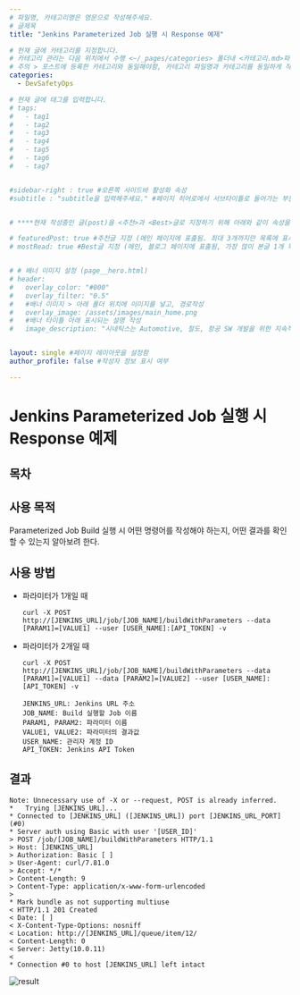 ```yaml
---
# 파일명, 카테고리명은 영문으로 작성해주세요.
# 글제목
title: "Jenkins Parameterized Job 실행 시 Response 예제"

# 헌재 글에 카테고리를 지정합니다.
# 카테고리 관리는 다음 위치에서 수행 <~/_pages/categories> 폴더내 <카테고리.md>파일
# 주의 > 포스트에 등록한 카테고리와 동일해야함, 카테고리 파일명과 카테고리를 동일하게 작성하여 관리하도록함
categories: 
  - DevSafetyOps

# 현재 글에 태그를 입력합니다.
# tags:
#   - tag1
#   - tag2
#   - tag3
#   - tag4
#   - tag5
#   - tag6
#   - tag7


#sidebar-right : true #오른쪽 사이드바 활성화 속성
#subtitle : "subtitle을 입력해주세요." #페이지 히어로에서 서브타이틀로 들어가는 부분 텍스트 입력


# ****현재 작성중인 글(post)을 <추천>과 <Best>글로 지정하기 위해 아래와 같이 속성을 지정합니다.****

# featuredPost: true #추천글 지정 (메인 페이지에 표출됨. 최대 3개까지만 목록에 표시됨)
# mostRead: true #Best글 지정 (메인, 블로그 페이지에 표출됨, 가장 많이 본글 1개 목록에 표시)


# # 배너 이미지 설정 (page__hero.html)
# header:
#   overlay_color: "#000"
#   overlay_filter: "0.5"
#   #배너 이미지 > 아래 폴더 위치에 이미지를 넣고, 경로작성
#   overlay_image: /assets/images/main_home.png
#   #배너 타이틀 아래 표시되는 설명 작성
#   image_description: "시네틱스는 Automotive, 철도, 항공 SW 개발을 위한 지속적 통합과 빌드 가상화 컨설팅과 교육을 제공합니다."


layout: single #페이지 레이아웃을 설정함
author_profile: false #작성자 정보 표시 여부

---
```


<!-- **** 아래 부분부터 본문 영역입니다.*** -->

# Jenkins Parameterized Job 실행 시 Response 예제

## 목차

## 사용 목적

Parameterized Job Build 실행 시 어떤 명령어를 작성해야 하는지, 어떤 결과를 확인할 수 있는지 알아보려 한다.

## 사용 방법

- 파라미터가 1개일 때
  ```
  curl -X POST http://[JENKINS_URL]/job/[JOB_NAME]/buildWithParameters --data [PARAM1]=[VALUE1] --user [USER_NAME]:[API_TOKEN] -v
  ```

- 파라미터가 2개일 때
  ```
  curl -X POST http://[JENKINS_URL]/job/[JOB_NAME]/buildWithParameters --data [PARAM1]=[VALUE1] --data [PARAM2]=[VALUE2] --user [USER_NAME]:[API_TOKEN] -v
  ```

  ```
  JENKINS_URL: Jenkins URL 주소
  JOB_NAME: Build 실행할 Job 이름
  PARAM1, PARAM2: 파라미터 이름
  VALUE1, VALUE2: 파라미터의 결과값
  USER_NAME: 관리자 계정 ID
  API_TOKEN: Jenkins API Token
  ```

## 결과

```
Note: Unnecessary use of -X or --request, POST is already inferred.
*   Trying [JENKINS_URL]...
* Connected to [JENKINS_URL] ([JENKINS_URL]) port [JENKINS_URL_PORT] (#0)
* Server auth using Basic with user '[USER_ID]'
> POST /job/[JOB_NAME]/buildWithParameters HTTP/1.1
> Host: [JENKINS_URL]
> Authorization: Basic [ ]
> User-Agent: curl/7.81.0
> Accept: */*
> Content-Length: 9
> Content-Type: application/x-www-form-urlencoded
> 
* Mark bundle as not supporting multiuse
< HTTP/1.1 201 Created
< Date: [ ]
< X-Content-Type-Options: nosniff
< Location: http://[JENKINS_URL]/queue/item/12/
< Content-Length: 0
< Server: Jetty(10.0.11)
< 
* Connection #0 to host [JENKINS_URL] left intact

```

![result](https://github.com/SyneticsCorp/SyneticsCorp.github.io/assets/113246634/86292e8e-0f60-45c7-b721-ef05e1d9f0e7)
